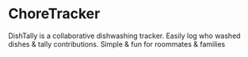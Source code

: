 # ChoreTracker
DishTally is a collaborative dishwashing tracker. Easily log who washed dishes &amp; tally contributions. Simple &amp; fun for roommates &amp; families
